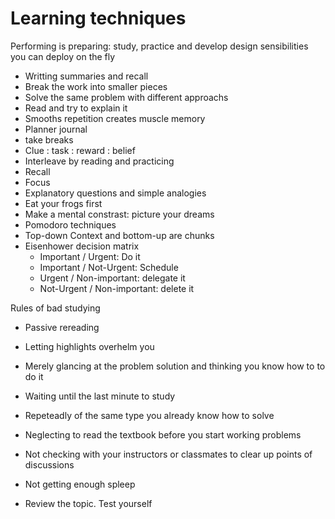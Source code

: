 # Learning techniques

Performing is preparing: study, practice and develop design sensibilities you can deploy on the fly

- Writting summaries and recall
- Break the work into smaller pieces
- Solve the same problem with different approachs
- Read and try to explain it
- Smooths repetition creates muscle memory
- Planner journal
- take breaks
- Clue : task : reward : belief
- Interleave by reading and practicing
- Recall
- Focus
- Explanatory questions and simple analogies
- Eat your frogs first
- Make a mental constrast: picture your dreams
- Pomodoro techniques
- Top-down Context and bottom-up are chunks
- Eisenhower decision matrix
   * Important / Urgent: Do it
   * Important / Not-Urgent: Schedule
   * Urgent / Non-important: delegate it
   * Not-Urgent / Non-important: delete it

Rules of bad studying 

- Passive rereading
- Letting highlights overhelm you
- Merely glancing at the problem solution and thinking you know how to to do it
- Waiting until the last minute to study
- Repeteadly of the same type you already know how to solve
- Neglecting to read the textbook before you start working problems
- Not checking with your instructors or classmates to clear up points of discussions
- Not getting enough spleep


- Review the topic. Test yourself